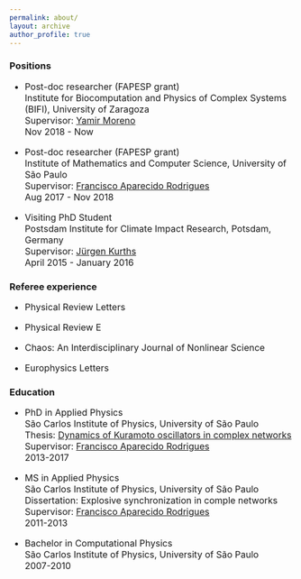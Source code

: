```yaml
---
permalink: about/
layout: archive
author_profile: true
---
```



### Positions
<font size='3'>

<ul>
<li> <p>Post-doc researcher (FAPESP grant) <br/> 
		Institute for Biocomputation and Physics of Complex Systems (BIFI), University of Zaragoza<br/>
		Supervisor: <a href="http://cosnet.bifi.es/people/yamir-moreno/" target="_blank">Yamir Moreno</a><br/>
		Nov 2018 - Now
	</p>
</li>

<li> <p>Post-doc researcher (FAPESP grant) <br/> 
		Institute of Mathematics and Computer Science, University of São Paulo<br/>
		Supervisor: <a href="http://conteudo.icmc.usp.br/pessoas/francisco/" target="_blank">Francisco Aparecido Rodrigues</a><br/>
		Aug 2017 - Nov 2018
	</p>
</li>

<li> <p>Visiting PhD Student<br/> 
		Postsdam Institute for Climate Impact Research, Potsdam, Germany<br/>
		Supervisor: <a href="https://www.pik-potsdam.de/members/kurths" target="_blank">Jürgen Kurths</a><br/>
		April 2015 - January 2016
	</p>
</li>
</ul>
</font>

### Referee experience
<font size='3'>

<ul>
<li> <p> Physical Review Letters <br/> 
	</p>
</li>
<li> <p> Physical Review E <br/> 
	</p>
</li>
<li> <p> Chaos: An Interdisciplinary Journal of Nonlinear Science <br/> 
	</p>
</li>
<li> <p> Europhysics Letters <br/> 
	</p>
</li>
</ul>
</font>


### Education
<font size='3'>
<ul>
<li> <p>PhD in Applied Physics<br/> 
		São Carlos Institute of Physics, University of São Paulo<br/>
		Thesis: <a href="http://www.teses.usp.br/teses/disponiveis/76/76132/tde-21092017-100820/publico/ThomasKaueDalMasoPeron_DO_corrigida.pdf" target="_blank">Dynamics of Kuramoto oscillators in complex networks</a><br/>
		Supervisor: <a href="http://conteudo.icmc.usp.br/pessoas/francisco/" target="_blank">Francisco Aparecido Rodrigues</a><br/>
		2013-2017
	</p>
</li>

<li> <p>MS in Applied Physics<br/> 
		São Carlos Institute of Physics, University of São Paulo<br/>
		Dissertation: Explosive synchronization in comple networks<br/>
		Supervisor: <a href="http://conteudo.icmc.usp.br/pessoas/francisco/" target="_blank">Francisco Aparecido Rodrigues</a><br/>
		2011-2013
	</p>
</li>

<li> <p>Bachelor in Computational Physics<br/> 
		São Carlos Institute of Physics, University of São Paulo<br/>
		2007-2010
	</p>
</li>

</ul>
<font size='3'>

